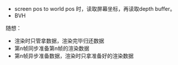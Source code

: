 - screen pos to world pos 时，读取屏幕坐标，再读取depth buffer。
- BVH

随想：
- 渲染时只管拿数据，渲染完毕归还数据
- 第n帧同步准备第n帧的渲染数据
- 第n帧异步准备数据，渲染时只拿准备好的渲染数据

